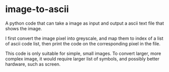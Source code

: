 # image-to-ascii

A python code that can take a image as input and output a ascii text file that shows the image. 

I first convert the image pixel into greyscale, and map them to index of a list of ascii code list, then print the code on the corresponding pixel in the file.

This code is only suitable for simple, small images. To convert larger, more complex image, it would require larger list of symbols, and possibly better hardware, such as screen.
